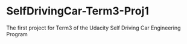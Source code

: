 # SelfDrivingCar-Term3-Proj1
The first project for Term3 of the Udacity Self Driving Car Engineering Program
